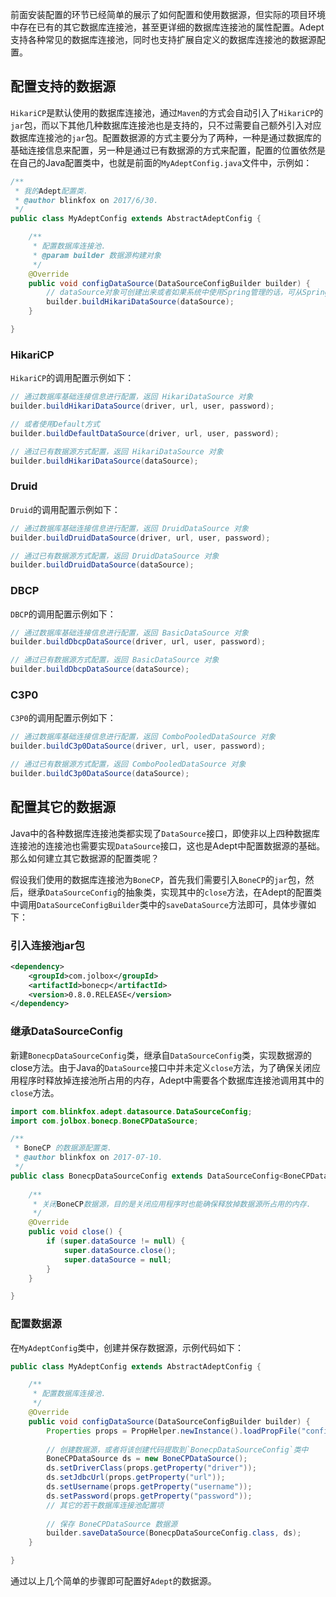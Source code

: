 前面安装配置的环节已经简单的展示了如何配置和使用数据源，但实际的项目环境中存在已有的其它数据库连接池，甚至更详细的数据库连接池的属性配置。Adept支持各种常见的数据库连接池，同时也支持扩展自定义的数据库连接池的数据源配置。

## 配置支持的数据源

`HikariCP`是默认使用的数据库连接池，通过`Maven`的方式会自动引入了`HikariCP`的`jar`包，而以下其他几种数据库连接池也是支持的，只不过需要自己额外引入对应数据库连接池的`jar`包。配置数据源的方式主要分为了两种，一种是通过数据库的基础连接信息来配置，另一种是通过已有数据源的方式来配置，配置的位置依然是在自己的Java配置类中，也就是前面的`MyAdeptConfig.java`文件中，示例如：

```java
/**
 * 我的Adept配置类.
 * @author blinkfox on 2017/6/30.
 */
public class MyAdeptConfig extends AbstractAdeptConfig {

    /**
     * 配置数据库连接池.
     * @param builder 数据源构建对象
     */
    @Override
    public void configDataSource(DataSourceConfigBuilder builder) {
        // dataSource对象可创建出来或者如果系统中使用Spring管理的话，可从Spring中获取.
        builder.buildHikariDataSource(dataSource);
    }

}
```

### HikariCP

`HikariCP`的调用配置示例如下：

```java
// 通过数据库基础连接信息进行配置，返回 HikariDataSource 对象
builder.buildHikariDataSource(driver, url, user, password);

// 或者使用Default方式
builder.buildDefaultDataSource(driver, url, user, password);
```

```java
// 通过已有数据源方式配置，返回 HikariDataSource 对象
builder.buildHikariDataSource(dataSource);
```

### Druid

`Druid`的调用配置示例如下：

```java
// 通过数据库基础连接信息进行配置，返回 DruidDataSource 对象
builder.buildDruidDataSource(driver, url, user, password);
```

```java
// 通过已有数据源方式配置，返回 DruidDataSource 对象
builder.buildDruidDataSource(dataSource);
```

### DBCP

`DBCP`的调用配置示例如下：

```java
// 通过数据库基础连接信息进行配置，返回 BasicDataSource 对象
builder.buildDbcpDataSource(driver, url, user, password);
```

```java
// 通过已有数据源方式配置，返回 BasicDataSource 对象
builder.buildDbcpDataSource(dataSource);
```

### C3P0

`C3P0`的调用配置示例如下：

```java
// 通过数据库基础连接信息进行配置，返回 ComboPooledDataSource 对象
builder.buildC3p0DataSource(driver, url, user, password);
```

```java
// 通过已有数据源方式配置，返回 ComboPooledDataSource 对象
builder.buildC3p0DataSource(dataSource);
```

## 配置其它的数据源

Java中的各种数据库连接池类都实现了`DataSource`接口，即使非以上四种数据库连接池的连接池也需要实现`DataSource`接口，这也是Adept中配置数据源的基础。那么如何建立其它数据源的配置类呢？

假设我们使用的数据库连接池为`BoneCP`，首先我们需要引入`BoneCP`的`jar`包，然后，继承`DataSourceConfig`的抽象类，实现其中的`close`方法，在Adept的配置类中调用`DataSourceConfigBuilder`类中的`saveDataSource`方法即可，具体步骤如下：

### 引入连接池jar包

```xml
<dependency>
	<groupId>com.jolbox</groupId>
	<artifactId>bonecp</artifactId>
	<version>0.8.0.RELEASE</version>
</dependency>
```

### 继承DataSourceConfig

新建`BonecpDataSourceConfig`类，继承自`DataSourceConfig`类，实现数据源的close方法。由于Java的`DataSource`接口中并未定义`close`方法，为了确保关闭应用程序时释放掉连接池所占用的内存，Adept中需要各个数据库连接池调用其中的`close`方法。

```java
import com.blinkfox.adept.datasource.DataSourceConfig;
import com.jolbox.bonecp.BoneCPDataSource;

/**
 * BoneCP 的数据源配置类.
 * @author blinkfox on 2017-07-10.
 */
public class BonecpDataSourceConfig extends DataSourceConfig<BoneCPDataSource> {
    
    /**
     * 关闭BoneCP数据源，目的是关闭应用程序时也能确保释放掉数据源所占用的内存.
     */
    @Override
    public void close() {
        if (super.dataSource != null) {
            super.dataSource.close();
            super.dataSource = null;
        }
    }

}
```

### 配置数据源

在`MyAdeptConfig`类中，创建并保存数据源，示例代码如下：

```java
public class MyAdeptConfig extends AbstractAdeptConfig {

    /**
     * 配置数据库连接池.
     */
    @Override
    public void configDataSource(DataSourceConfigBuilder builder) {
        Properties props = PropHelper.newInstance().loadPropFile("config.properties");
        
        // 创建数据源，或者将该创建代码提取到`BonecpDataSourceConfig`类中
        BoneCPDataSource ds = new BoneCPDataSource();
        ds.setDriverClass(props.getProperty("driver"));
        ds.setJdbcUrl(props.getProperty("url"));
        ds.setUsername(props.getProperty("username"));
        ds.setPassword(props.getProperty("password"));
        // 其它的若干数据库连接池配置项
        
        // 保存 BoneCPDataSource 数据源
        builder.saveDataSource(BonecpDataSourceConfig.class, ds);
    }

}
```

通过以上几个简单的步骤即可配置好`Adept`的数据源。